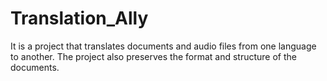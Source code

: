 # Translation_Ally
It is a project that translates documents and audio files from one language to another. The project also preserves the format and structure of the documents.
